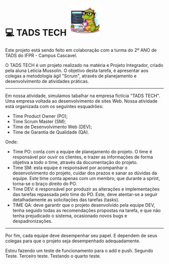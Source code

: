 # 💻 TADS TECH <img src="assets/img/logo-dino-new.png" width="100" height="100" alt="Descrição da imagem">
Este projeto está sendo feito em colaboração com a turma do 2º ANO de TADS do IFPR - Campus Cascavel.

O TADS TECH é um projeto realizado na matéria e Projeto Integrador, criado pela aluna Leticia Mussolin. O objetivo desta tarefa, é apresentar aos colegas a metodologia ágil "Scrum", através de planejamento e desenvolvimento de atividades práticas.
***
Em nossa atividade, simulamos tabalhar na empresa fictícia "TADS TECH". Uma empresa voltada ao desenvolvimento de sites Web. Nossa atividade está organizada com os seguintes esquadrões: 
- Time Product Owner (PO);
- Time Scrum Master (SM);
- Time de Desenvolvimento Web (DEV);
- Time de Garantia de Qualidade (QA).

Onde:

- Time PO: conta com a equipe de planejamento do projeto. O time é responsável por ouvir os clientes, e trazer as informações de forma objetiva a todo o time, através da documentação do projeto.
- Time SM: esta equipe é responsável por acompanhar o desenvolvimento do projeto, cuidar dos prazos e sanar as dúvidas da equipe. Este time conta apenas com um membro, que durante a sprint, torna-se o braço direito do PO.
- Time DEV: é responsável por produzir as alterações e implementações das tarefas repassada pelo time do PO. Este, deve atentar-se a seguir detalhadamente as solicitações das tarefas (tasks).
- TIME QA: deve garantir que o projeto desenvolvido pela equipe DEV, tenha seguido todas as recomendações propostas na tarefa, e que não tenha prejudicado o sistema, ocasionado novos bugs e despadronizações. 
***
Por fim, cada equipe deve desempenhar seu papel. E dependem de seus colegas para que o projeto seja desempenhado adequadamente. 

Estou fazendo um teste de funcionamento para o add e push.
Segundo Teste.
Terceiro teste.
Testando o quarto teste.
